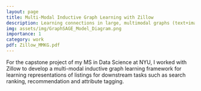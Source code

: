 ```yaml
---
layout: page
title: Multi-Modal Inductive Graph Learning with Zillow
description: Learning connections in large, multimodal graphs (text+image) using CLIP priors.
img: assets/img/GraphSAGE_Model_Diagram.png
importance: 1
category: work
pdf: Zillow_MMKG.pdf
---
```


For the capstone project of my MS in Data Science at NYU, I worked with Zillow to develop a multi-modal inductive graph learning framework for learning representations of listings for downstream tasks such as search ranking, recommendation and attribute tagging.